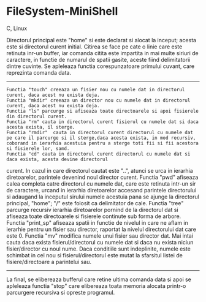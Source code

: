 # FileSystem-MiniShell
 C, Linux

  Directorul principal este "home" si este declarat si alocat la inceput; acesta este si directorul curent initial.
    Citirea se face pe cate o linie care este retinuta inr-un buffer, iar comanda citita este impartita in mai multe
siriuri de caractere, in functie de numarul de spatii gasite, aceste fiind delimitatorii dintre cuvinte.
    Se apleleaza functia corespunzatoare primului cuvant, care reprezinta comanda data.   
****    
    Functia "touch" creeaza un fisier nou cu numele dat in directorul curent, daca acest nu exista deja.
    Functia "mkdir" creeaza un director nou cu numele dat in directorul curent, daca acest nu exista deja.
    Functia "ls" parcurge si afiseaza toate directoarele si apoi fisierele din directorul curent.
    Functia "rm" cauta in directorul curent fisierul cu numele dat si daca acesta exista, il sterge.
    Functia "rmdir"  cauta in directorul curent directorul cu numele dat pe care il parcurge si il sterge,daca acesta exista, in mod recursiv, coborand in ierarhia acestuia pentru a sterge toti fii si fii acestora si fisierele lor, samd.
    Functia "cd" cauta in directorul curent directorul cu numele dat si daca exista, acesta devine directorul
curent. In cazul in care directorul cautat este "..", atunci se urca in ierarhia diretoarelor, parintele
devenind noul director curent.
    Functia "pwd" afiseaza calea completa catre directorul cu numele dat, care este retinuta intr-un sir de 
caractere, urcand in ierarhia diretoarelor accesand parintele directorului si adaugand la inceputul sirului
numele acestuia pana se ajunge la directorul principal, "home"; "/" este folosit ca delimitator de cale.
    Functia "tree" parcurge recursiv ierarhia diretoarelor pornind de la directorul dat si afiseaza toate
directoarele si fisierele continute sub forma de arbore. Functia "print_sp" afiseaza spatii in functie de
nivelul in care ne aflam in ierarhie pentru un fisier sau director, raportat la nivelul directorului dat care este 0.
    Functia "mv" modifica numele unui fisier sau director dat. Mai intai cauta daca exista fisierul/directorul 
cu numele dat si daca nu exista niciun fisier/director cu noul nume. Daca conditiile sunt indeplinite, numele este
schimbat in cel nou si fisierul/directorul este mutat la sfarsitul listei de fisiere/directoare a parintelui sau.
****  
   La final, se elibereaza bufferul care retine ultima comanda data si apoi se apleleaza functia "stop" 
care elibereaza toata memoria alocata printr-o parcurgere recursiva si opreste programul.

